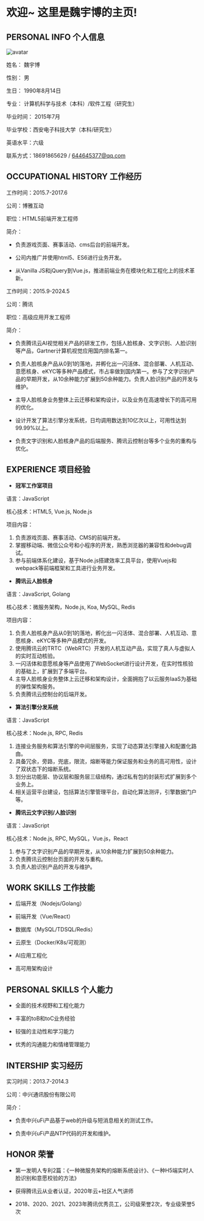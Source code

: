 
# 欢迎~ 这里是魏宇博的主页!

## PERSONAL INFO 个人信息 

![avatar](https://www.wilberwei.com/avatar_wilberwei_300.png)

姓名： 魏宇博

性别： 男

生日： 1990年8月14日

专业： 计算机科学与技术（本科）/软件工程（研究生）

毕业时间： 2015年7月

毕业学校：西安电子科技大学（本科/研究生）

英语水平：六级

联系方式：18691865629 / 644645377@qq.com

## OCCUPATIONAL HISTORY 工作经历

工作时间：2015.7-2017.6

公司：博雅互动

职位：HTML5前端开发工程师

简介：

* 负责游戏页面、赛事活动、cms后台的前端开发。

* 公司内推广并使用html5、ES6进行业务开发。

* 从Vanilla JS和jQuery到Vue.js，推进前端业务在模块化和工程化上的技术革新。

工作时间：2015.9-2024.5

公司：腾讯

职位：高级应用开发工程师

简介：

* 负责腾讯云AI视觉相关产品的研发工作，包括人脸核身、文字识别、人脸识别等产品，Gartner计算机视觉应用国内排名第一。

* 负责人脸核身产品从0到1的落地，并孵化出一闪活体、混合部署、人机互动、意愿核身、eKYC等多种产品模式，市占率做到国内第一。参与了文字识别产品的早期开发，从10余种能力扩展到50余种能力。负责人脸识别产品的开发与维护。

* 主导人脸核身业务整体上云迁移和架构设计，以及业务在高速增长下的高可用的优化。

* 设计开发了算法引擎分发系统，日均调用数达到10亿次以上，可用性达到99.99%以上。

* 负责文字识别和人脸核身产品的后端服务、腾讯云控制台等多个业务的重构与优化。

## EXPERIENCE 项目经验

* **冠军工作室项目**

语言：JavaScript

核心技术：HTML5, Vue.js, Node.js

项目内容：
1. 负责游戏页面、赛事活动、CMS的前端开发。
2. 掌握移动端、微信公众号和小程序的开发，熟悉浏览器的兼容性和debug调试。
3. 参与前端体系化建设，基于Node.js搭建效率工具平台，使用Vuejs和webpack等前端框架和工具进行业务开发。

* **腾讯云人脸核身**

语言：JavaScript, Golang

核心技术：微服务架构，Node.js, Koa, MySQL, Redis

项目内容：
1. 负责人脸核身产品从0到1的落地，孵化出一闪活体、混合部署、人机互动、意愿核身、eKYC等多种产品模式的开发。
2. 使用腾讯云的TRTC（WebRTC）开发的人机互动产品，实现了真人与虚拟人的实时互动核验。
3. 一闪活体和意愿核身等产品使用了WebSocket进行设计开发，在实时性核验的基础上，扩展到了多端平台。
4. 主导人脸核身业务整体上云迁移和架构设计，全面拥抱了以云服务IaaS为基础的弹性架构服务。
5. 负责腾讯云控制台的后端开发。

* **算法引擎分发系统**

语言：JavaScript

核心技术：Node.js, RPC, Redis 

1. 连接业务服务和算法引擎的中间层服务，实现了动态算法引擎接入和配置化路由。
2. 具备冗余，旁路，兜底，限流，熔断等能力保证服务和业务的高可用性，设计了双状态下的熔断系统。
3. 划分出功能层、协议层和服务层三级结构，通过私有包的封装形式扩展到多个业务上。
4. 相关运营平台建设，包括算法引擎管理平台，自动化算法测评，引擎数据门户等。

* **腾讯云文字识别/人脸识别**

语言：JavaScript

核心技术：Node.js, RPC, MySQL，Vue.js，React

1. 参与了文字识别产品的早期开发，从10余种能力扩展到50余种能力。
2. 负责腾讯云控制台页面的开发与重构。
3. 负责人脸识别产品的开发与维护。

## WORK SKILLS  工作技能

* 后端开发（Nodejs/Golang）

* 前端开发（Vue/React）
  
* 数据库（MySQL/TDSQL/Redis）
  
* 云原生（Docker/K8s/可观测）

* AI应用工程化

* 高可用架构设计

## PERSONAL SKILLS 个人能力

* 全面的技术视野和工程化能力

* 丰富的toB和toC业务经验

* 较强的主动性和学习能力

* 优秀的沟通能力和情绪管理能力

## INTERSHIP 实习经历

实习时间：2013.7-2014.3 

公司：中兴通讯股份有限公司 

简介：

* 负责中兴uFi产品基于web的升级与短消息相关的测试工作。

* 负责中兴uFi产品NTP代码的开发和维护。 

## HONOR 荣誉

* 第一发明人专利2篇：《一种微服务架构的熔断系统设计》、《一种H5端实时人脸识别和意愿校验的方法》

* 获得腾讯云从业者认证，2020年云+社区人气讲师

* 2018、2020、2021、2023年腾讯优秀员工，公司级荣誉2次，专业级荣誉5次
